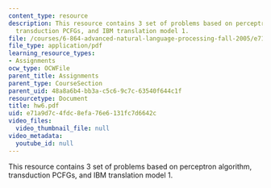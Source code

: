 ```yaml
---
content_type: resource
description: This resource contains 3 set of problems based on perceptron algorithm,
  transduction PCFGs, and IBM translation model 1.
file: /courses/6-864-advanced-natural-language-processing-fall-2005/e71a9d7c4fdc8efa76e6131fc7d6642c_hw6.pdf
file_type: application/pdf
learning_resource_types:
- Assignments
ocw_type: OCWFile
parent_title: Assignments
parent_type: CourseSection
parent_uid: 48a8a6b4-bb3a-c5c6-9c7c-63540f644c1f
resourcetype: Document
title: hw6.pdf
uid: e71a9d7c-4fdc-8efa-76e6-131fc7d6642c
video_files:
  video_thumbnail_file: null
video_metadata:
  youtube_id: null
---
```

This resource contains 3 set of problems based on perceptron algorithm, transduction PCFGs, and IBM translation model 1.


